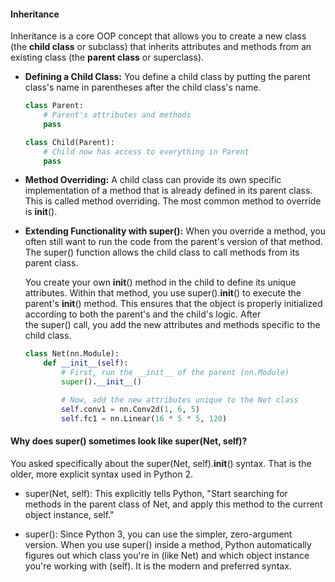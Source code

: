 #### Inheritance

Inheritance is a core OOP concept that allows you to create a new class (the **child class** or subclass) that inherits attributes and methods from an existing class (the **parent class** or superclass).

- **Defining a Child Class:** You define a child class by putting the parent class's name in parentheses after the child class's name.

	```python
    class Parent:
        # Parent's attributes and methods
        pass
    
    class Child(Parent):
        # Child now has access to everything in Parent
        pass
    ```
- **Method Overriding:** A child class can provide its own specific implementation of a method that is already defined in its parent class. This is called method overriding. The most common method to override is __init__().
    
- **Extending Functionality with super():** When you override a method, you often still want to run the code from the parent's version of that method. The super() function allows the child class to call methods from its parent class.
    
    You create your own __init__() method in the child to define its unique attributes. Within that method, you use super().__init__() to execute the parent's __init__() method. This ensures that the object is properly initialized according to both the parent's and the child's logic. After the super() call, you add the new attributes and methods specific to the child class.

    ```python
    class Net(nn.Module):
        def __init__(self):
            # First, run the __init__ of the parent (nn.Module)
            super().__init__()
    
            # Now, add the new attributes unique to the Net class
            self.conv1 = nn.Conv2d(1, 6, 5)
            self.fc1 = nn.Linear(16 * 5 * 5, 120)
    ```
#### Why does super() sometimes look like super(Net, self)?

You asked specifically about the super(Net, self).__init__() syntax. That is the older, more explicit syntax used in Python 2.

- super(Net, self): This explicitly tells Python, "Start searching for methods in the parent class of Net, and apply this method to the current object instance, self."
    
- super(): Since Python 3, you can use the simpler, zero-argument version. When you use super() inside a method, Python automatically figures out which class you're in (like Net) and which object instance you're working with (self). It is the modern and preferred syntax.